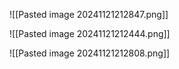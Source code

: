 ![[Pasted image 20241121212847.png]]

![[Pasted image 20241121212444.png]]


![[Pasted image 20241121212808.png]]